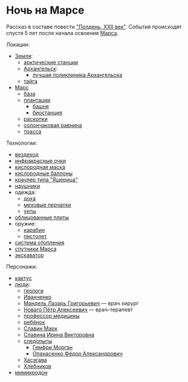 Ночь на Марсе
=============

Рассказ в составе повести ["Полдень, XXII век"](polden_xxii_vek.md).
События происходят спустя 5 лет после начала освоения [Марса](../places/mars.md).

Локации: 
- [Земля](../places/zemlya.md):
  - [арктические станции](../places/arkticheskie_stancii.md)
  - [Архангельск](../places/arhangelsk.md):
    - [лучшая поликлиника Архангельска](../places/luchshaya_poliklinika_arhangelska.md)
  - [тайга](../places/taiga.md)
- [Марс](../places/mars.md)
  - [база](../places/mars_baza.md)
  - [плантации](../places/mars_plantacii.md)
    - [башня](../places/mars_plantacii_bashnya.md)
    - [биостанция](../places//mars_plantacii_biostantsiya.md)
  - [раскопки](../places/mars_raskopki.md)
  - [солончаковая равнина](../places/mars_solonchak.md)
  - [трасса](../places/mars_trassa.md)

Технологии:
- [вездеход](../technology/vezdehod.md)
- [инфракрасные очки](../technology/infrakrasnye_ochki.md)
- [кислородная маска](../technology/kislorodnaya_maska.md)
- [кислородные баллоны](../technology/pers_kislorodnye_balony.md)
- [краулер типа "Ящерица"](../technology/krauler_tipa_yashcherica.md)
- [наушники](../technology/naushniki.md)
- одежда:
  - [доха](../technology/doha.md)
  - [меховые перчатки](../technology/mehovye_perchatki.md)
  - [унты](../technology/unty.md)
- [облицованные плиты](../technology/oblicovannye_plity.md)
- оружие:
  - [карабин](../technology/karabin.md)
  - [пистолет](../technology/pistolet.md)
- [система отопления](../technology/pers_sistema_otopleniya.md)
- [спутники Марса](../technology/sputniki_marsa.md)
- [экскаватор](../technology/ekskovator.md)

Персонажи:
- [кактус](../persons/cactus.md)
- [люди](../persons/chelovek.md):
  - [геологи](../persons/geologi.md)
  - [Иванченко](../persons/ivanchenko.md)
  - [Мандель Лазарь Григорьевич](../persons/mandel_lazar_grigorevich.md) — врач хирург
  - [Новаго Пётр Алексеевич](../persons/novago_petr_alekseevich.md) — врач-терапевт
  - [профессор медицины](../persons/professor.md)
  - [ребёнок](../persons/rebenok.md)
  - [Славин Марк](../persons/slavin_mark.md)
  - [Славина Ирина Викторовна](../persons/slavina_irina_viktorovna.md)
  - [следопыты](../persons/sledopyty.md)
    - [Гемфри Морган](../persons/gemfri_morgan.md)
    - [Опанасенко Фёдор Александрович](../persons/opanasenko_fedor_aleksandrovich.md)
  - [Хасэгава](../persons/hasegava.md)
  - [Хлебников](../persons/hlebnikov.md)
- [мимикродон](../persons/mimikrodon.md)